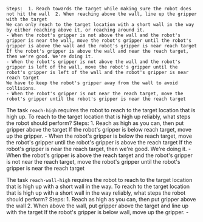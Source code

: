 
    Steps:  1. Reach towards the target while making sure the robot does not hit the wall  2. When reaching above the wall, line up the gripper with the target
    We can only reach to the target location with a short wall in the way by either reaching above it, or reaching around it.
    - When the robot's gripper is not above the wall and the robot's gripper is near the wall, move the robot's gripper until the robot's gripper is above the wall and the robot's gripper is near reach target
    If the robot's gripper is above the wall and near the reach target, then we're good. We're doing it.
    - When the robot's gripper is not above the wall and the robot's gripper is left of the wall, move the robot's gripper until the robot's gripper is left of the wall and the robot's gripper is near reach target
    We have to keep the robot's gripper away from the wall to avoid collisions.
    - When the robot's gripper is not near the reach target, move the robot's gripper until the robot's gripper is near the reach target

The task `reach-high` requires the robot to reach to the target location that is high up.
To reach to the target location that is high up reliably, what steps the robot should perform?
    Steps:  1. Reach as high as you can, then put gripper above the target
    If the robot's gripper is below reach target, move up the gripper.
    - When the robot's gripper is below the reach target, move the robot's gripper until the robot's gripper is above the reach target
    If the robot's gripper is near the reach target, then we're good. We're doing it.
    - When the robot's gripper is above the reach target and the robot's gripper is not near the reach target, move the robot's gripper until the robot's gripper is near the reach target

The task `reach-wall-high` requires the robot to reach to the target location that is high up with a short wall in the way.
To reach to the target location that is high up with a short wall in the way reliably, what steps the robot should perform?
    Steps:  1. Reach as high as you can, then put gripper above the wall  2. When above the wall, put gripper above the target and line up with the target
    If the robot's gripper is below wall, move up the gripper.
    -